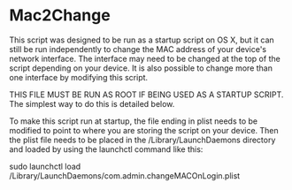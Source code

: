 # Mac2Change

This script was designed to be run as a startup script on OS X, but it can still be run independently to change the MAC address of your device's network interface. The interface may need to be changed at the top of the script depending on your device. It is also possible to change more than one interface by modifying this script.

THIS FILE MUST BE RUN AS ROOT IF BEING USED AS A STARTUP SCRIPT. The simplest way to do this is detailed below.

To make this script run at startup, the file ending in plist needs to be modified to point to where you are storing the script on your device. Then the plist file needs to be placed in the /Library/LaunchDaemons directory and loaded by using the launchctl command like this: 

sudo launchctl load /Library/LaunchDaemons/com.admin.changeMACOnLogin.plist
